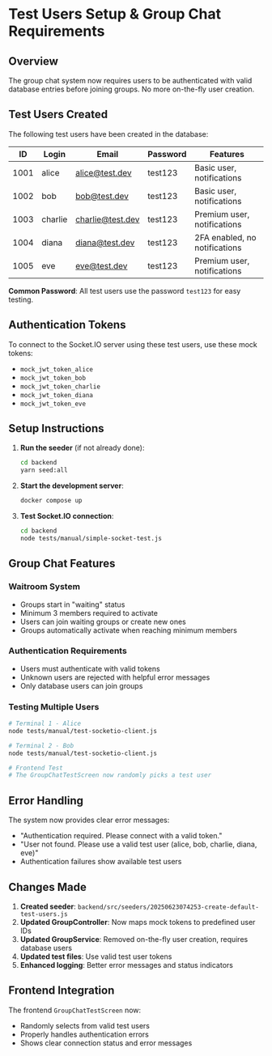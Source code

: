 # Test Users Setup & Group Chat Requirements

## Overview
The group chat system now requires users to be authenticated with valid database entries before joining groups. No more on-the-fly user creation.

## Test Users Created

The following test users have been created in the database:

| ID   | Login   | Email              | Password | Features                    |
|------|---------|--------------------|-----------|-----------------------------|
| 1001 | alice   | alice@test.dev     | test123   | Basic user, notifications   |
| 1002 | bob     | bob@test.dev       | test123   | Basic user, notifications   |
| 1003 | charlie | charlie@test.dev   | test123   | Premium user, notifications |
| 1004 | diana   | diana@test.dev     | test123   | 2FA enabled, no notifications|
| 1005 | eve     | eve@test.dev       | test123   | Premium user, notifications |

**Common Password**: All test users use the password `test123` for easy testing.

## Authentication Tokens

To connect to the Socket.IO server using these test users, use these mock tokens:

- `mock_jwt_token_alice`
- `mock_jwt_token_bob`
- `mock_jwt_token_charlie`
- `mock_jwt_token_diana`
- `mock_jwt_token_eve`

## Setup Instructions

1. **Run the seeder** (if not already done):
   ```bash
   cd backend
   yarn seed:all
   ```

2. **Start the development server**:
   ```bash
   docker compose up
   ```

3. **Test Socket.IO connection**:
   ```bash
   cd backend
   node tests/manual/simple-socket-test.js
   ```

## Group Chat Features

### Waitroom System
- Groups start in "waiting" status
- Minimum 3 members required to activate
- Users can join waiting groups or create new ones
- Groups automatically activate when reaching minimum members

### Authentication Requirements
- Users must authenticate with valid tokens
- Unknown users are rejected with helpful error messages
- Only database users can join groups

### Testing Multiple Users
```bash
# Terminal 1 - Alice
node tests/manual/test-socketio-client.js

# Terminal 2 - Bob  
node tests/manual/test-socketio-client.js

# Frontend Test
# The GroupChatTestScreen now randomly picks a test user
```

## Error Handling

The system now provides clear error messages:
- "Authentication required. Please connect with a valid token."
- "User not found. Please use a valid test user (alice, bob, charlie, diana, eve)"
- Authentication failures show available test users

## Changes Made

1. **Created seeder**: `backend/src/seeders/20250623074253-create-default-test-users.js`
2. **Updated GroupController**: Now maps mock tokens to predefined user IDs
3. **Updated GroupService**: Removed on-the-fly user creation, requires database users
4. **Updated test files**: Use valid test user tokens
5. **Enhanced logging**: Better error messages and status indicators

## Frontend Integration

The frontend `GroupChatTestScreen` now:
- Randomly selects from valid test users
- Properly handles authentication errors
- Shows clear connection status and error messages 